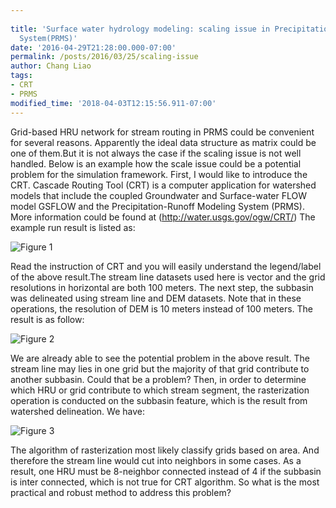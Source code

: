 ```yaml
---
 
title: 'Surface water hydrology modeling: scaling issue in Precipitation Runoff Modeling
  System(PRMS)'
date: '2016-04-29T21:28:00.000-07:00'
permalink: /posts/2016/03/25/scaling-issue
author: Chang Liao
tags:
- CRT
- PRMS
modified_time: '2018-04-03T12:15:56.911-07:00'
---
```


Grid-based HRU network for stream routing in PRMS could be convenient for several reasons.
Apparently the ideal data structure as matrix could be one of them.But it is not always the case if the scaling issue is not well handled.
Below is an example how the scale issue could be a potential problem for the simulation framework.
First, I would like to introduce the CRT. Cascade Routing Tool (CRT) is a computer application for watershed models that include the coupled Groundwater and Surface-water FLOW model GSFLOW and the Precipitation-Runoff Modeling System (PRMS). More information could be found at (http://water.usgs.gov/ogw/CRT/)
The example run result is listed as:

![Figure 1](https://github.com/changliao/changliao.github.io/blob/main/_figure/eco3d/crt_cascade.png?raw=true)




Read the instruction of CRT and you will easily understand the legend/label of the above result.The stream line datasets used here is vector and the grid resolutions in horizontal are both 100 meters.
The next step, the subbasin was delineated using stream line and DEM datasets. Note that in these operations, the resolution of DEM is 10 meters instead of 100 meters. The result is as follow:



![Figure 2](https://github.com/changliao/changliao.github.io/blob/main/_figure/gis/subbasin.png?raw=true)

We are already able to see the potential problem in the above result. The stream line may lies in one grid but the majority of that grid contribute to another subbasin. Could that be a problem? Then, in order to determine which HRU or grid contribute to which stream segment, the rasterization operation is conducted on the subbasin feature, which is the result from watershed delineation.
We have:


![Figure 3](https://github.com/changliao/changliao.github.io/blob/main/_figure/gis/subbasin2.png?raw=true)


The algorithm of rasterization most likely classify grids based on area. And therefore the stream line would cut into neighbors in some cases.
As a result, one HRU must be 8-neighbor connected instead of 4 if the subbasin is inter connected, which is not true for CRT algorithm.
So what is the most practical and robust method to address this problem?